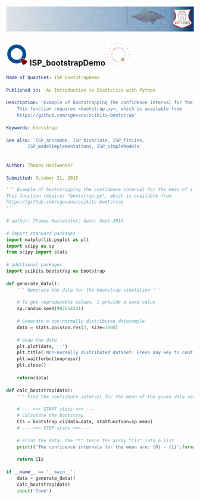[<img src="../../../../resources/quantletLogo_FH.png" alt="Intro to Statistics with Python">](https://github.com/thomas-haslwanter/statsintro-python-2e)

## [<img src="../../../../resources/qloqo.png" alt="Visit QuantNet">](http://quantlet.de/) **ISP_bootstrapDemo** [<img src="../../../../resources/QN2.png" width="60" alt="Visit QuantNet 2.0">](http://quantlet.de/)

```yaml
Name of QuantLet: ISP_bootstrapDemo

Published in:  An Introduction to Statistics with Python

Description: 'Example of bootstrapping the confidence interval for the mean of a sample distribution
    This function requires <bootstrap.py>, which is available from
    https://github.com/cgevans/scikits-bootstrap'

Keywords: bootstrap

See also: 'ISP_anscombe, ISP_bivariate, ISP_fitLine,
        ISP_modelImplementations, ISP_simpleModels'


Author: Thomas Haslwanter 

Submitted: October 31, 2015 

```

```py
''' Example of bootstrapping the confidence interval for the mean of a sample distribution
This function requires "bootstrap.py", which is available from
https://github.com/cgevans/scikits-bootstrap
'''

# author: Thomas Haslwanter, date: Sept-2015

# Import standard packages
import matplotlib.pyplot as plt
import scipy as sp
from scipy import stats

# additional packages
import scikits.bootstrap as bootstrap

def generate_data():
    ''' Generate the data for the bootstrap simulation '''
    
    # To get reproducable values, I provide a seed value
    sp.random.seed(987654321)   
    
    # Generate a non-normally distributed datasample
    data = stats.poisson.rvs(2, size=1000)
    
    # Show the data
    plt.plot(data, '.')
    plt.title('Non-normally distributed dataset: Press any key to continue')
    plt.waitforbuttonpress()
    plt.close()    
    
    return(data)
    
def calc_bootstrap(data):
    ''' Find the confidence interval for the mean of the given data set with bootstrapping. '''
    
    # --- >>> START stats <<< ---
    # Calculate the bootstrap
    CIs = bootstrap.ci(data=data, statfunction=sp.mean)
    # --- >>> STOP stats <<< ---
    
    # Print the data: the "*" turns the array "CIs" into a list
    print(('The conficence intervals for the mean are: {0} - {1}'.format(*CIs)))
    
    return CIs

if __name__ == '__main__':
    data = generate_data()
    calc_bootstrap(data)
    input('Done')
```
